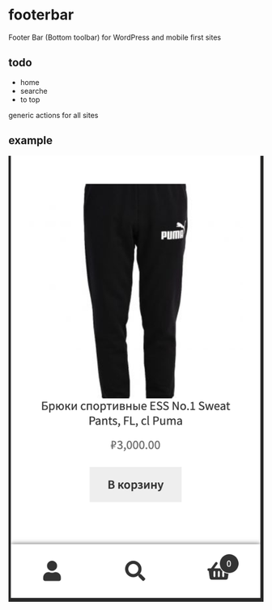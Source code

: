 # footerbar
Footer Bar (Bottom toolbar) for WordPress and mobile first sites

## todo
- home
- searche
- to top

generic actions for all sites


## example

![Example](https://raw.githubusercontent.com/uptimizt/footerbar/master/screenshot.png)

